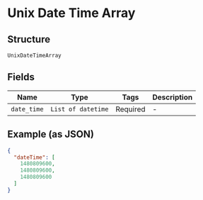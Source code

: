 
# Unix Date Time Array

## Structure

`UnixDateTimeArray`

## Fields

| Name | Type | Tags | Description |
|  --- | --- | --- | --- |
| `date_time` | `List of datetime` | Required | - |

## Example (as JSON)

```json
{
  "dateTime": [
    1480809600,
    1480809600,
    1480809600
  ]
}
```

